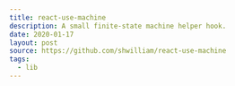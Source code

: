 ```yaml
---
title: react-use-machine
description: A small finite-state machine helper hook.
date: 2020-01-17
layout: post
source: https://github.com/shwilliam/react-use-machine
tags:
  - lib
---
```

